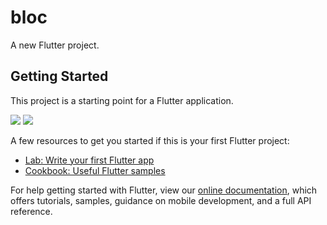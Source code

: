 # bloc

A new Flutter project.

## Getting Started

This project is a starting point for a Flutter application.

![](https://user-images.githubusercontent.com/43435727/61550958-858ac000-aa71-11e9-97a1-3e74000e711b.png)
![](https://user-images.githubusercontent.com/43435727/61551163-0ea1f700-aa72-11e9-8fd0-70c050e73ef7.png)

A few resources to get you started if this is your first Flutter project:

- [Lab: Write your first Flutter app](https://flutter.dev/docs/get-started/codelab)
- [Cookbook: Useful Flutter samples](https://flutter.dev/docs/cookbook)

For help getting started with Flutter, view our 
[online documentation](https://flutter.dev/docs), which offers tutorials, 
samples, guidance on mobile development, and a full API reference.
